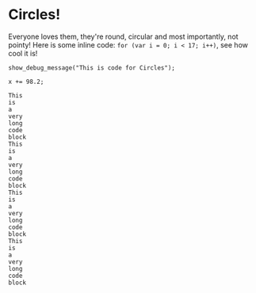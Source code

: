 

# Circles!

Everyone loves them, they're round, circular and most importantly, not pointy!
Here is some inline code: ``for (var i = 0; i < 17; i++)``, see how cool it is!

```gml
show_debug_message("This is code for Circles");

x += 98.2;
```

```gml
This
is
a
very
long
code
block
This
is
a
very
long
code
block
This
is
a
very
long
code
block
This
is
a
very
long
code
block
```
